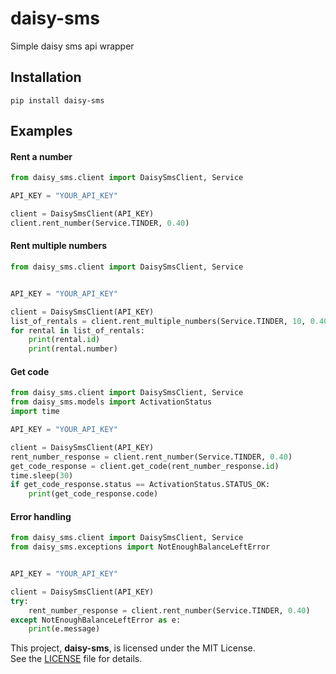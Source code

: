 # daisy-sms
Simple daisy sms api wrapper

## Installation

    pip install daisy-sms

## Examples

#### Rent a number

```python
from daisy_sms.client import DaisySmsClient, Service

API_KEY = "YOUR_API_KEY"

client = DaisySmsClient(API_KEY)
client.rent_number(Service.TINDER, 0.40)
```

#### Rent multiple numbers

```python
from daisy_sms.client import DaisySmsClient, Service


API_KEY = "YOUR_API_KEY"

client = DaisySmsClient(API_KEY)
list_of_rentals = client.rent_multiple_numbers(Service.TINDER, 10, 0.40)
for rental in list_of_rentals:
    print(rental.id)
    print(rental.number)
```

#### Get code

```python
from daisy_sms.client import DaisySmsClient, Service
from daisy_sms.models import ActivationStatus
import time

API_KEY = "YOUR_API_KEY"

client = DaisySmsClient(API_KEY)
rent_number_response = client.rent_number(Service.TINDER, 0.40)
get_code_response = client.get_code(rent_number_response.id)
time.sleep(30)
if get_code_response.status == ActivationStatus.STATUS_OK:
    print(get_code_response.code)
```

#### Error handling

```python
from daisy_sms.client import DaisySmsClient, Service
from daisy_sms.exceptions import NotEnoughBalanceLeftError


API_KEY = "YOUR_API_KEY"

client = DaisySmsClient(API_KEY)
try:
    rent_number_response = client.rent_number(Service.TINDER, 0.40)
except NotEnoughBalanceLeftError as e:
    print(e.message)

```

This project, **daisy-sms**, is licensed under the MIT License.  
See the [LICENSE](./LICENSE) file for details.